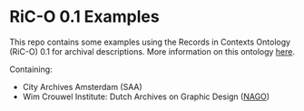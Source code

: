 # RiC-O 0.1 Examples

This repo contains some examples using the Records in Contexts Ontology (RiC-O) 0.1 for archival descriptions. More information on this ontology [here](https://www.ica.org/en/records-in-contexts-ontology).

Containing:
* City Archives Amsterdam (SAA)
* Wim Crouwel Institute: Dutch Archives on Graphic Design ([NAGO](http://nago.nl))



